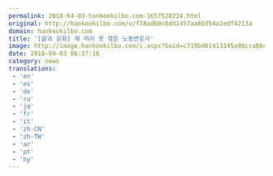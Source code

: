 ```yaml
---
permalink: 2018-04-03-hankookilbo.com-1657520224.html
original: http://hankookilbo.com/v/f78adb0c8dd1457aa6b354a1edf4213a
domain: hankookilbo.com
title: '[삶과 문화] 제 머리 못 깎은 노동변호사'
image: http://image.hankookilbo.com/i.aspx?Guid=c719bd61413145a98cca86ebac86bf8a&Month=DirectUpload&size=980
date: 2018-04-03 06:37:16
category: news
translations: 
 - 'en'
 - 'es'
 - 'de'
 - 'ru'
 - 'ja'
 - 'fr'
 - 'it'
 - 'zh-CN'
 - 'zh-TW'
 - 'ar'
 - 'pt'
 - 'hy'
---
```


